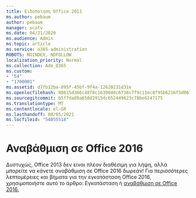 ```yaml
---
title: Ειδοποίηση Office 2013
ms.author: pebaum
author: pebaum
manager: scotv
ms.date: 04/21/2020
ms.audience: Admin
ms.topic: article
ms.service: o365-administration
ROBOTS: NOINDEX, NOFOLLOW
localization_priority: Normal
ms.collection: Adm_O365
ms.custom:
- "54"
- "1700001"
ms.assetid: d7fb12ba-895f-45bf-9f4a-12620231d31e
ms.openlocfilehash: 80615d366c48f0c1639040c6738c7f9c11ec8f95b6216f3d0671a0d58b8df767
ms.sourcegitcommit: b5f7da89a650d2915dc652449623c78be6247175
ms.translationtype: MT
ms.contentlocale: el-GR
ms.lasthandoff: 08/05/2021
ms.locfileid: "54055518"
---
```

# <a name="upgrade-to-office-2016"></a>Αναβάθμιση σε Office 2016

Δυστυχώς, Office 2013 δεν είναι πλέον διαθέσιμη για λήψη, αλλά μπορείτε να κάνετε αναβάθμιση σε Office 2016 δωρεάν! Για περισσότερες λεπτομέρειες και βήματα για την εγκατάσταση Office 2016, χρησιμοποιήστε αυτό το άρθρο: Εγκατάσταση ή [αναβάθμιση σε Office 2016.](https://support.office.com/article/Office-2013-is-no-longer-available-for-installation-with-an-Office-365-subscription-de68fd95-553a-4c38-b1b5-e4205b96fc75.aspx)
  